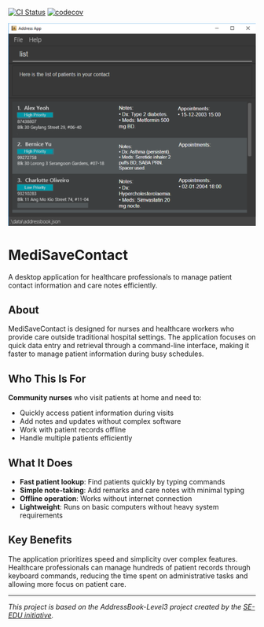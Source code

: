 [![CI Status](https://github.com/se-edu/addressbook-level3/workflows/Java%20CI/badge.svg)](https://github.com/AY2526S1-CS2103T-F14b-2/tp/actions/workflows/gradle.yml)
[![codecov](https://codecov.io/gh/AY2526S1-CS2103T-F14b-2/tp/graph/badge.svg?token=UKI5OP3P0D)](https://codecov.io/gh/AY2526S1-CS2103T-F14b-2/tp)

![Ui](docs/images/Ui.png)

# MediSaveContact

A desktop application for healthcare professionals to manage patient contact information and care notes efficiently.

## About

MediSaveContact is designed for nurses and healthcare workers who provide care outside traditional hospital settings. The application focuses on quick data entry and retrieval through a command-line interface, making it faster to manage patient information during busy schedules.

## Who This Is For

**Community nurses** who visit patients at home and need to:
- Quickly access patient information during visits
- Add notes and updates without complex software
- Work with patient records offline
- Handle multiple patients efficiently

## What It Does

- **Fast patient lookup**: Find patients quickly by typing commands
- **Simple note-taking**: Add remarks and care notes with minimal typing
- **Offline operation**: Works without internet connection
- **Lightweight**: Runs on basic computers without heavy system requirements

## Key Benefits

The application prioritizes speed and simplicity over complex features. Healthcare professionals can manage hundreds of patient records through keyboard commands, reducing the time spent on administrative tasks and allowing more focus on patient care.

---

*This project is based on the AddressBook-Level3 project created by the [SE-EDU initiative](https://se-education.org).*

